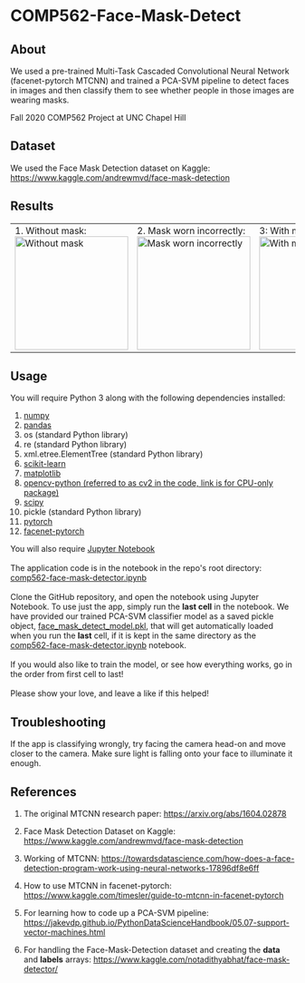 # COMP562-Face-Mask-Detect

## About

We used a pre-trained Multi-Task Cascaded Convolutional Neural Network (facenet-pytorch MTCNN) and trained a PCA-SVM pipeline to detect faces in images and then classify them to see whether people in those images are wearing masks.

Fall 2020 COMP562 Project at UNC Chapel Hill

## Dataset

We used the Face Mask Detection dataset on Kaggle: https://www.kaggle.com/andrewmvd/face-mask-detection

## Results
<table>
  <tr>
<td>
1. Without mask:<br>
<img src="https://github.com/aannirajpatel/COMP562-Face-Mask-Detect/raw/main/result-face-no-mask.png" alt="Without mask" title="Without mask" width="200">
</td>
<td>
2. Mask worn incorrectly:<br>
<img src="https://raw.githubusercontent.com/aannirajpatel/COMP562-Face-Mask-Detect/main/result-mask-worn-incorrect.png" alt="Mask worn incorrectly" title="Mask worn incorrectly" width="200">
</td>
<td>
3: With mask:<br>
<img src="https://github.com/aannirajpatel/COMP562-Face-Mask-Detect/raw/main/result-face-with-mask.png" alt="With mask" title="With mask" width="200">
</td>
  </tr>
</table>

## Usage

You will require Python 3 along with the following dependencies installed:
1. [numpy](https://numpy.org/install/)
2. [pandas](https://pandas.pydata.org/pandas-docs/stable/getting_started/install.html#installing-from-pypi)
3. os (standard Python library)
4. re (standard Python library)
5. xml.etree.ElementTree (standard Python library)
6. [scikit-learn](https://scikit-learn.org/stable/install.html)
7. [matplotlib](https://matplotlib.org/3.3.2/users/installing.html)
8. [opencv-python (referred to as cv2 in the code, link is for CPU-only package)](https://pypi.org/project/opencv-python/)
9. [scipy](https://www.scipy.org/install.html)
10. pickle (standard Python library)
11. [pytorch](https://pytorch.org/get-started/locally/)
12. [facenet-pytorch](https://pypi.org/project/facenet-pytorch/)

You will also require [Jupyter Notebook](https://jupyter.org/install)
<br><br>
The application code is in the notebook in the repo's root directory: [comp562-face-mask-detector.ipynb](https://github.com/aannirajpatel/COMP562-Face-Mask-Detect/blob/main/comp562-face-mask-detector.ipynb)
<br><br>
Clone the GitHub repository, and open the notebook using Jupyter Notebook. To use just the app, simply run the **last cell** in the notebook. We have provided our trained PCA-SVM classifier model as a saved pickle object, [face_mask_detect_model.pkl](https://github.com/aannirajpatel/COMP562-Face-Mask-Detect/blob/main/face_mask_detect_model.pkl), that will get automatically loaded when you run the **last** cell, if it is kept in the same directory as the [comp562-face-mask-detector.ipynb](https://github.com/aannirajpatel/COMP562-Face-Mask-Detect/blob/main/comp562-face-mask-detector.ipynb) notebook.
<br><br>
If you would also like to train the model, or see how everything works, go in the order from first cell to last!
<br><br>
Please show your love, and leave a like if this helped!

## Troubleshooting

If the app is classifying wrongly, try facing the camera head-on and move closer to the camera. Make sure light is falling onto your face to illuminate it enough.

## References

1. The original MTCNN research paper: https://arxiv.org/abs/1604.02878

2. Face Mask Detection Dataset on Kaggle: https://www.kaggle.com/andrewmvd/face-mask-detection

3. Working of MTCNN: https://towardsdatascience.com/how-does-a-face-detection-program-work-using-neural-networks-17896df8e6ff

4. How to use MTCNN in facenet-pytorch: https://www.kaggle.com/timesler/guide-to-mtcnn-in-facenet-pytorch

5. For learning how to code up a PCA-SVM pipeline: https://jakevdp.github.io/PythonDataScienceHandbook/05.07-support-vector-machines.html

6. For handling the Face-Mask-Detection dataset and creating the <b>data</b> and <b>labels</b> arrays: https://www.kaggle.com/notadithyabhat/face-mask-detector/
